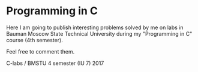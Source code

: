 # Programming in C

Here I am going to publish interesting problems solved by me on labs in Bauman Moscow State Technical University during my "Programming in C" course (4th semester).

Feel free to comment them.

C-labs / BMSTU 4 semester (IU 7) 2017
